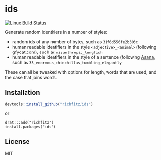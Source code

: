 # ids

[![Linux Build Status](https://travis-ci.org/richfitz/ids.svg?branch=master)](https://travis-ci.org/richfitz/ids)

Generate random identifiers in a number of styles:

* random ids of any number of bytes, such as `31f6d556fe2b303c`
* human readable identifiers in the style `<adjective>_<animal>` (following [gfycat.com](http://gfycat.com)), such as `misanthropic_lungfish`
* human readable identifiers in the style of a sentence (following [Asana](https://blog.asana.com/2011/09/6-sad-squid-snuggle-softly), such as `33_enormous_chinchillas_tumbling_elegantly`

These can all be tweaked with options for length, words that are used, and the case that joins words.

## Installation

```r
devtools::install_github("richfitz/ids")
```

or

```
drat:::add("richfitz")
install.packages("ids")
```

## License

MIT

